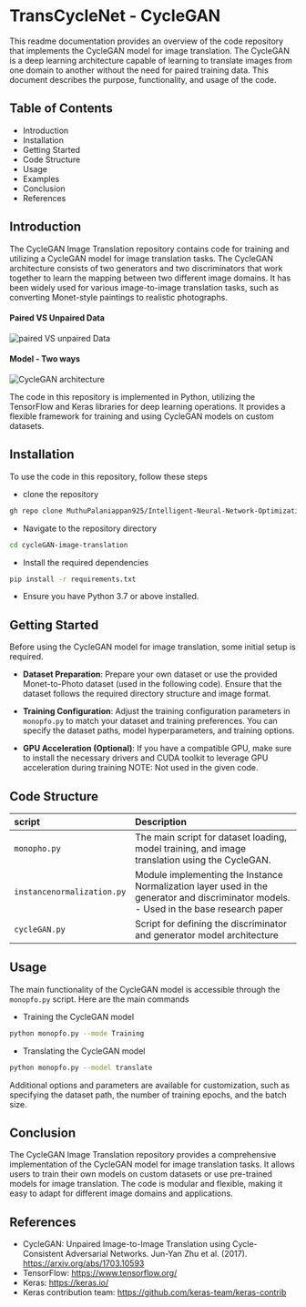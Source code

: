 
# TransCycleNet - CycleGAN

This readme documentation provides an overview of the code repository that implements the CycleGAN model for image translation. The CycleGAN is a deep learning architecture capable of learning to translate images from one domain to another without the need for paired training data. This document describes the purpose, functionality, and usage of the code.


## Table of Contents

- Introduction
- Installation
- Getting Started
- Code Structure
- Usage
- Examples
- Conclusion
- References



## Introduction

The CycleGAN Image Translation repository contains code for training and utilizing a CycleGAN model for image translation tasks. The CycleGAN architecture consists of two generators and two discriminators that work together to learn the mapping between two different image domains. It has been widely used for various image-to-image translation tasks, such as converting Monet-style paintings to realistic photographs.

#### Paired VS Unpaired Data

![paired VS unpaired Data](https://th.bing.com/th/id/R.37c14685c12543b3be22793efd6860e5?rik=dOtsSSXUzccCWg&riu=http%3a%2f%2felastic-ai.com%2fwp-content%2fuploads%2f2019%2f01%2fpaired_unpaired_training_data.png&ehk=U%2fEsvjNzhswFS7n8atA8W2EyrOAyopJ1RGSdFG1%2fLPY%3d&risl=&pid=ImgRaw&r=0)

#### Model - Two ways

![CycleGAN architecture](https://machine-learning-note.readthedocs.io/en/latest/_images/cycle-consistency_loss.png)

The code in this repository is implemented in Python, utilizing the TensorFlow and Keras libraries for deep learning operations. It provides a flexible framework for training and using CycleGAN models on custom datasets.


## Installation

To use the code in this repository, follow these steps

- clone the repository

```bash
gh repo clone MuthuPalaniappan925/Intelligent-Neural-Network-Optimization-with-Evolutionary-Algorithms
```

- Navigate to the repository directory

```bash
cd cycleGAN-image-translation 
```

- Install the required dependencies

```bash
pip install -r requirements.txt
```

- Ensure you have Python 3.7 or above installed.

## Getting Started

Before using the CycleGAN model for image translation, some initial setup is required.

- **Dataset Preparation**: Prepare your own dataset or use the provided Monet-to-Photo dataset (used in the following code). Ensure that the dataset follows the required directory structure and image format.

- **Training Configuration**: Adjust the training configuration parameters in ```monopfo.py``` to match your dataset and training preferences. You can specify the dataset paths, model hyperparameters, and training options.

- **GPU Acceleration (Optional)**: If you have a compatible GPU, make sure to install the necessary drivers and CUDA toolkit to leverage GPU acceleration during training NOTE: Not used in the given code.



## Code Structure



| script | Description                |
| :-------- | :------------------------- |
| `monopho.py` |The main script for dataset loading, model training, and image translation using the CycleGAN.  |
| `instancenormalization.py` |Module implementing the Instance Normalization layer used in the generator and discriminator models. - Used in the base research paper |
| `cycleGAN.py` |Script for defining the discriminator and generator model architecture|




## Usage

The main functionality of the CycleGAN model is accessible through the ```monopfo.py``` script. Here are the main commands

- Training the CycleGAN model

```bash
python monopfo.py --mode Training
```

- Translating the CycleGAN model

```bash
python monopfo.py --model translate
```

Additional options and parameters are available for customization, such as specifying the dataset path, the number of training epochs, and the batch size.


## Conclusion

The CycleGAN Image Translation repository provides a comprehensive implementation of the CycleGAN model for image translation tasks. It allows users to train their own models on custom datasets or use pre-trained models for image translation. The code is modular and flexible, making it easy to adapt for different image domains and applications.

## References

- CycleGAN: Unpaired Image-to-Image Translation using Cycle-Consistent Adversarial Networks. Jun-Yan Zhu et al. (2017). https://arxiv.org/abs/1703.10593
- TensorFlow: https://www.tensorflow.org/
- Keras: https://keras.io/
- Keras contribution team: https://github.com/keras-team/keras-contrib
